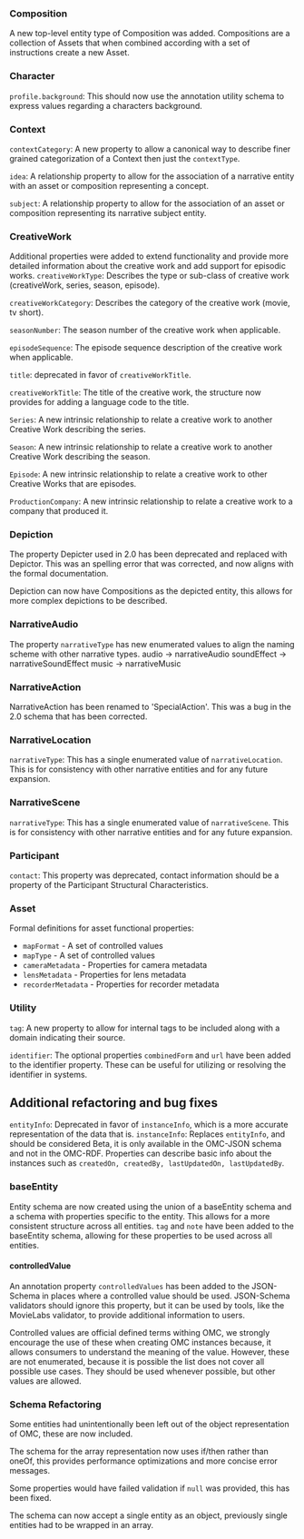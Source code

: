 

### Composition

A new top-level entity type of Composition was added. Compositions are a collection of Assets that when combined according with a set of instructions create a new Asset.

### Character
`profile.background`: This should now use the annotation utility schema to express values regarding a characters background.

### Context
`contextCategory`: A new property to allow a canonical way to describe finer grained categorization of a Context then just the `contextType`.

`idea`: A relationship property to allow for the association of a narrative entity with an asset or composition representing a concept.

`subject`: A relationship property to allow for the association of an asset or composition representing its narrative subject entity.

### CreativeWork
Additional properties were added to extend functionality and provide more detailed information about the creative work and add support for episodic works.
`creativeWorkType`: Describes the type or sub-class of creative work (creativeWork, series, season, episode).

`creativeWorkCategory`: Describes the category of the creative work (movie, tv short).

`seasonNumber`: The season number of the creative work when applicable.

`episodeSequence`: The episode sequence description of the creative work when applicable.

`title`: deprecated in favor of `creativeWorkTitle`.

`creativeWorkTitle`: The title of the creative work, the structure now provides for adding a language code to the title.

`Series`: A new intrinsic relationship to relate a creative work to another Creative Work describing the series.

`Season`: A new intrinsic relationship to relate a creative work to another Creative Work describing the season.

`Episode`: A new intrinsic relationship to relate a creative work to other Creative Works that are episodes.

`ProductionCompany`: A new intrinsic relationship to relate a creative work to a company that produced it.


### Depiction

The property Depicter used in 2.0 has been deprecated and replaced with Depictor. This was an spelling error that was corrected, and now aligns with the formal documentation.

Depiction can now have Compositions as the depicted entity, this allows for more complex depictions to be described.

### NarrativeAudio
The property `narrativeType` has new enumerated values to align the naming scheme with other narrative types.
audio -> narrativeAudio
soundEffect -> narrativeSoundEffect
music -> narrativeMusic

### NarrativeAction

NarrativeAction has been renamed to 'SpecialAction'. This was a bug in the 2.0 schema that has been corrected.

### NarrativeLocation
`narrativeType`: This has a single enumerated value of `narrativeLocation`. This is for consistency with other narrative entities and for any future expansion.

### NarrativeScene
`narrativeType`: This has a single enumerated value of `narrativeScene`. This is for consistency with other narrative entities and for any future expansion.

### Participant
`contact`: This property was deprecated, contact information should be a property of the Participant Structural Characteristics.

### Asset
Formal definitions for asset functional properties:

- `mapFormat` - A set of controlled values
- `mapType` - A set of controlled values
- `cameraMetadata` - Properties for camera metadata
- `lensMetadata` - Properties for lens metadata
- `recorderMetadata` - Properties for recorder metadata

### Utility
`tag`: A new property to allow for internal tags to be included along with a domain indicating their source.

`identifier`: The optional properties `combinedForm` and `url` have been added to the identifier property. These can be useful for
utilizing or resolving the identifier in systems.

## Additional refactoring and bug fixes

`entityInfo`: Deprecated in favor of `instanceInfo`, which is a more accurate representation of the data that is. 
`instanceInfo`: Replaces `entityInfo`, and should be considered Beta, it is only available in the OMC-JSON schema and not in the OMC-RDF.
Properties can describe basic info about the instances such as `createdOn, createdBy, lastUpdatedOn, lastUpdatedBy`.

### baseEntity
Entity schema are now created using the union of a baseEntity schema and a schema with properties specific to the entity. This allows for a more consistent structure across all entities.
`tag` and `note` have been added to the baseEntity schema, allowing for these properties to be used across all entities.

#### controlledValue
An annotation property `controlledValues` has been added to the JSON-Schema in places where a controlled value should be used.
JSON-Schema validators should ignore this property, but it can be used by tools, like the MovieLabs validator, to provide additional information to users.

Controlled values are official defined terms withing OMC, we strongly encourage the use of these when creating OMC instances because,
it allows consumers to understand the meaning of the value. However, these are not enumerated, because it is possible the list does not cover all
possible use cases. They should be used whenever possible, but other values are allowed.



### Schema Refactoring
Some entities had unintentionally been left out of the object representation of OMC, these are now included.

The schema for the array representation now uses if/then rather than oneOf, this provides performance optimizations
and more concise error messages.

Some properties would have failed validation if `null` was provided, this has been fixed.

The schema can now accept a single entity as an object, previously single entities had to be wrapped in an array.
